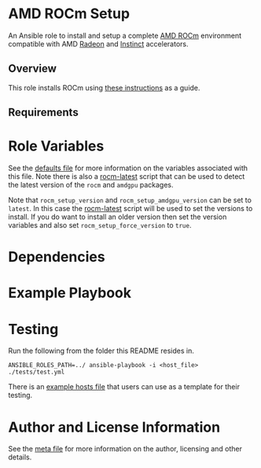 # AMD ROCm Setup

An Ansible role to install and setup a complete [AMD ROCm][ref-rocm]
environment compatible with AMD [Radeon][ref-radeon] and
[Instinct][ref-instinct] accelerators.

## Overview

This role installs ROCm using [these instructions][ref-install] as a guide.

## Requirements

# Role Variables

See the [defaults file](./defaults/main.yml) for more information on
the variables associated with this file. Note there is also a
[rocm-latest](./files/rocm-latest) script that can be used to detect
the latest version of the `rocm` and `amdgpu` packages.

Note that `rocm_setup_version` and `rocm_setup_amdgpu_version` can be
set to `latest`. In this case the [rocm-latest](./files/rocm-latest)
script will be used to set the versions to install. If you do want to
install an older version then set the version variables and also set
`rocm_setup_force_version` to `true`.

# Dependencies

# Example Playbook

# Testing

Run the following from the folder this README resides in.
```
ANSIBLE_ROLES_PATH=../ ansible-playbook -i <host_file> ./tests/test.yml
```
There is an [example hosts file](./tests/hosts-example) that users can
use as a template for their testing.

# Author and License Information

See the [meta file](./meta/main.yml) for more information on the
author, licensing and other details.

[ref-rocm]: https://www.amd.com/en/products/software/rocm.html
[ref-radeon]: https://www.amd.com/en/products/graphics/desktops/radeon.html
[ref-instinct]: https://www.amd.com/en/products/accelerators/instinct.html
[ref-install]: https://rocm.docs.amd.com/projects/install-on-linux/en/latest/index.html
